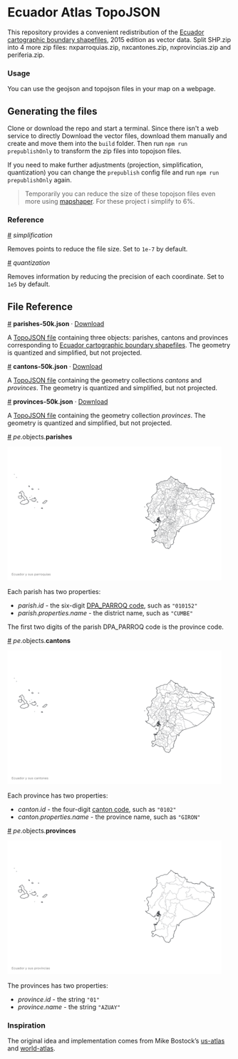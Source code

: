 # Ecuador Atlas TopoJSON

This repository provides a convenient redistribution of the [Ecuador cartographic boundary shapefiles](https://www.ecuadorencifras.gob.ec/documentos/web-inec/Geografia_Estadistica/Micrositio_geoportal/index.html), 2015 edition as vector data. Split SHP.zip into 4 more zip files: nxparroquias.zip, nxcantones.zip, nxprovincias.zip and periferia.zip.

### Usage

You can use the geojson and topojson files in your map on a webpage.



## Generating the files

Clone or download the repo and start a terminal. Since there isn't a web service to directly Download the vector files, download them manually and create and move them into the `build` folder. Then run `npm run prepublishOnly` to transform the zip files into topojson files.

If you need to make further adjustments (projection, simplification, quantization) you can change the `prepublish` config file and run `npm run prepublishOnly` again.

> Temporarily you can reduce the size of these topojson files even more using [mapshaper](https://mapshaper.org/). For these project i simplify to 6%.

### Reference

<a href="#simplification" name="simplification">#</a> <i>simplification</i>

Removes points to reduce the file size. Set to `1e-7` by default.

<a href="#quantization" name="quantization">#</a> <i>quantization</i>

Removes information by reducing the precision of each coordinate. Set to `1e5` by default.

## File Reference

<a href="#parishes-50k.json" name="parishes-50k.json">#</a> <b>parishes-50k.json</b> · [Download](https://cdn.jsdelivr.net/npm/ec-atlas@0.0.1/parishes-50k.json "Source")

A [TopoJSON file](https://github.com/topojson/topojson-specification/blob/master/README.md#21-topology-objects) containing three objects: parishes, cantons and provinces corresponding to [Ecuador cartographic boundary shapefiles](https://www.ecuadorencifras.gob.ec/documentos/web-inec/Geografia_Estadistica/Micrositio_geoportal/index.html).
The geometry is quantized and simplified, but not projected.


<a href="#cantons-50k.json" name="cantons-50k.json">#</a> <b>cantons-50k.json</b> · [Download](https://cdn.jsdelivr.net/npm/ec-atlas@0.0.1/cantons-50k.json "Source")

A [TopoJSON file](https://github.com/topojson/topojson-specification/blob/master/README.md#21-topology-objects) containing the geometry collections <i>cantons</i> and <i>provinces</i>. The geometry is quantized and simplified, but not projected. 


<a href="#provinces-50k.json" name="provinces-50k.json">#</a> <b>provinces-50k.json</b> · [Download](https://cdn.jsdelivr.net/npm/ec-atlas@0.0.1/provinces-50k.json "Source")

A [TopoJSON file](https://github.com/topojson/topojson-specification/blob/master/README.md#21-topology-objects) containing the geometry collection <i>provinces</i>. The geometry is quantized and simplified, but not projected. 

<a href="#parishes" name="parishes">#</a> *pe*.objects.<b>parishes</b>

<img src="img/parishes-50k.png" width="480" height="300">

Each parish has two properties:

* *parish.id* - the six-digit [DPA_PARROQ code](https://www.ecuadorencifras.gob.ec/documentos/web-inec/Poblacion_y_Demografia/CPV_aplicativos/modulo_cpv/dpa_.xls), such as `"010152"`
* *parish.properties.name* - the district name, such as `"CUMBE"`

The first two digits of the parish DPA_PARROQ code is the province code.

<a href="#cantons" name="cantons">#</a> *pe*.objects.<b>cantons</b>

<img src="img/cantons-50k.png" width="480" height="300">

Each province has two properties:

* *canton.id* - the four-digit [canton code](https://www.ecuadorencifras.gob.ec/documentos/web-inec/Poblacion_y_Demografia/CPV_aplicativos/modulo_cpv/dpa_.xls), such as `"0102"`
* *canton.properties.name* - the province name, such as `"GIRON"`

<a href="#provinces" name="provinces">#</a> *pe*.objects.<b>provinces</b>

<img src="img/provinces-50k.png" width="480" height="300">

The provinces has two properties:

* *province.id* - the string `"01"`
* *province.name* - the string `"AZUAY"`

### Inspiration

The original idea and implementation comes from Mike Bostock’s [us-atlas](https://github.com/topojson/us-atlas) and [world-atlas](https://github.com/topojson/world-atlas).